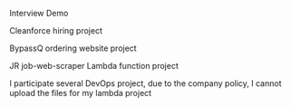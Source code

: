 Interview Demo 

Cleanforce hiring project

BypassQ ordering website project

JR job-web-scraper Lambda function project

I participate several DevOps project, due to the company policy, I cannot upload the files for my lambda project
